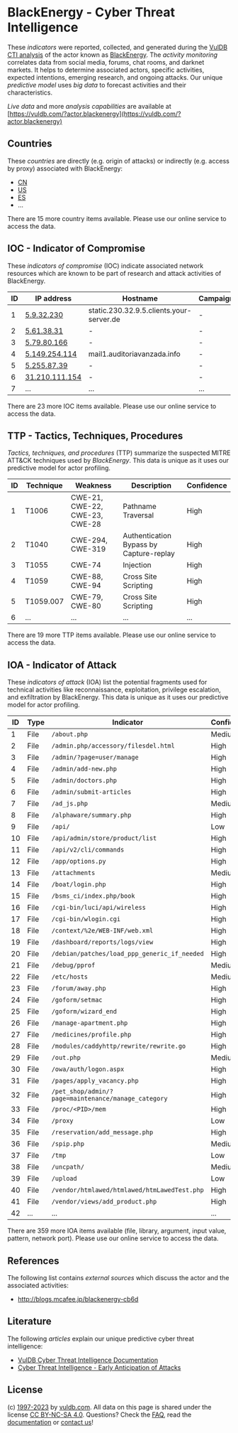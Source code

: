 # BlackEnergy - Cyber Threat Intelligence

These _indicators_ were reported, collected, and generated during the [VulDB CTI analysis](https://vuldb.com/?kb.cti) of the actor known as [BlackEnergy](https://vuldb.com/?actor.blackenergy). The _activity monitoring_ correlates data from social media, forums, chat rooms, and darknet markets. It helps to determine associated actors, specific activities, expected intentions, emerging research, and ongoing attacks. Our unique _predictive model_ uses _big data_ to forecast activities and their characteristics.

_Live data_ and more _analysis capabilities_ are available at [https://vuldb.com/?actor.blackenergy](https://vuldb.com/?actor.blackenergy)

## Countries

These _countries_ are directly (e.g. origin of attacks) or indirectly (e.g. access by proxy) associated with BlackEnergy:

* [CN](https://vuldb.com/?country.cn)
* [US](https://vuldb.com/?country.us)
* [ES](https://vuldb.com/?country.es)
* ...

There are 15 more country items available. Please use our online service to access the data.

## IOC - Indicator of Compromise

These _indicators of compromise_ (IOC) indicate associated network resources which are known to be part of research and attack activities of BlackEnergy.

ID | IP address | Hostname | Campaign | Confidence
-- | ---------- | -------- | -------- | ----------
1 | [5.9.32.230](https://vuldb.com/?ip.5.9.32.230) | static.230.32.9.5.clients.your-server.de | - | High
2 | [5.61.38.31](https://vuldb.com/?ip.5.61.38.31) | - | - | High
3 | [5.79.80.166](https://vuldb.com/?ip.5.79.80.166) | - | - | High
4 | [5.149.254.114](https://vuldb.com/?ip.5.149.254.114) | mail1.auditoriavanzada.info | - | High
5 | [5.255.87.39](https://vuldb.com/?ip.5.255.87.39) | - | - | High
6 | [31.210.111.154](https://vuldb.com/?ip.31.210.111.154) | - | - | High
7 | ... | ... | ... | ...

There are 23 more IOC items available. Please use our online service to access the data.

## TTP - Tactics, Techniques, Procedures

_Tactics, techniques, and procedures_ (TTP) summarize the suspected MITRE ATT&CK techniques used by _BlackEnergy_. This data is unique as it uses our predictive model for actor profiling.

ID | Technique | Weakness | Description | Confidence
-- | --------- | -------- | ----------- | ----------
1 | T1006 | CWE-21, CWE-22, CWE-23, CWE-28 | Pathname Traversal | High
2 | T1040 | CWE-294, CWE-319 | Authentication Bypass by Capture-replay | High
3 | T1055 | CWE-74 | Injection | High
4 | T1059 | CWE-88, CWE-94 | Cross Site Scripting | High
5 | T1059.007 | CWE-79, CWE-80 | Cross Site Scripting | High
6 | ... | ... | ... | ...

There are 19 more TTP items available. Please use our online service to access the data.

## IOA - Indicator of Attack

These _indicators of attack_ (IOA) list the potential fragments used for technical activities like reconnaissance, exploitation, privilege escalation, and exfiltration by BlackEnergy. This data is unique as it uses our predictive model for actor profiling.

ID | Type | Indicator | Confidence
-- | ---- | --------- | ----------
1 | File | `/about.php` | Medium
2 | File | `/admin.php/accessory/filesdel.html` | High
3 | File | `/admin/?page=user/manage` | High
4 | File | `/admin/add-new.php` | High
5 | File | `/admin/doctors.php` | High
6 | File | `/admin/submit-articles` | High
7 | File | `/ad_js.php` | Medium
8 | File | `/alphaware/summary.php` | High
9 | File | `/api/` | Low
10 | File | `/api/admin/store/product/list` | High
11 | File | `/api/v2/cli/commands` | High
12 | File | `/app/options.py` | High
13 | File | `/attachments` | Medium
14 | File | `/boat/login.php` | High
15 | File | `/bsms_ci/index.php/book` | High
16 | File | `/cgi-bin/luci/api/wireless` | High
17 | File | `/cgi-bin/wlogin.cgi` | High
18 | File | `/context/%2e/WEB-INF/web.xml` | High
19 | File | `/dashboard/reports/logs/view` | High
20 | File | `/debian/patches/load_ppp_generic_if_needed` | High
21 | File | `/debug/pprof` | Medium
22 | File | `/etc/hosts` | Medium
23 | File | `/forum/away.php` | High
24 | File | `/goform/setmac` | High
25 | File | `/goform/wizard_end` | High
26 | File | `/manage-apartment.php` | High
27 | File | `/medicines/profile.php` | High
28 | File | `/modules/caddyhttp/rewrite/rewrite.go` | High
29 | File | `/out.php` | Medium
30 | File | `/owa/auth/logon.aspx` | High
31 | File | `/pages/apply_vacancy.php` | High
32 | File | `/pet_shop/admin/?page=maintenance/manage_category` | High
33 | File | `/proc/<PID>/mem` | High
34 | File | `/proxy` | Low
35 | File | `/reservation/add_message.php` | High
36 | File | `/spip.php` | Medium
37 | File | `/tmp` | Low
38 | File | `/uncpath/` | Medium
39 | File | `/upload` | Low
40 | File | `/vendor/htmlawed/htmlawed/htmLawedTest.php` | High
41 | File | `/vendor/views/add_product.php` | High
42 | ... | ... | ...

There are 359 more IOA items available (file, library, argument, input value, pattern, network port). Please use our online service to access the data.

## References

The following list contains _external sources_ which discuss the actor and the associated activities:

* http://blogs.mcafee.jp/blackenergy-cb6d

## Literature

The following _articles_ explain our unique predictive cyber threat intelligence:

* [VulDB Cyber Threat Intelligence Documentation](https://vuldb.com/?kb.cti)
* [Cyber Threat Intelligence - Early Anticipation of Attacks](https://www.scip.ch/en/?labs.20201022)

## License

(c) [1997-2023](https://vuldb.com/?kb.changelog) by [vuldb.com](https://vuldb.com/?kb.about). All data on this page is shared under the license [CC BY-NC-SA 4.0](https://creativecommons.org/licenses/by-nc-sa/4.0/). Questions? Check the [FAQ](https://vuldb.com/?kb.faq), read the [documentation](https://vuldb.com/?kb) or [contact us](https://vuldb.com/?contact)!
